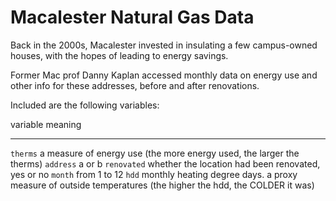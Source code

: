 # Macalester Natural Gas Data

Back in the 2000s, Macalester invested in insulating a few campus-owned houses, with the hopes of leading to energy savings.

Former Mac prof Danny Kaplan accessed monthly data on energy use and other info for these addresses, before and after renovations.

Included are the following variables:

variable    meaning
----------- ---------------------------------------------------------------
`therms`	    a measure of energy use (the more energy used, the larger the therms)
`address`	    a or b
`renovated`	  whether the location had been renovated, yes or no
`month`	      from 1 to 12
`hdd`	        monthly heating degree days. a proxy measure of outside temperatures (the higher the hdd, the COLDER it was)
